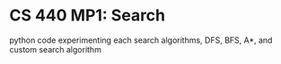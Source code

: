 # CS 440 MP1: Search
python code experimenting each search algorithms,
DFS, BFS, A*, and custom search algorithm

